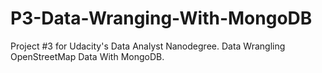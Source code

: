 # P3-Data-Wranging-With-MongoDB
Project #3 for Udacity's Data Analyst Nanodegree. Data Wrangling OpenStreetMap Data With MongoDB.
